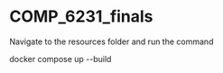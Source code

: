 # COMP_6231_finals

Navigate to the resources folder and run the command

docker compose up --build



